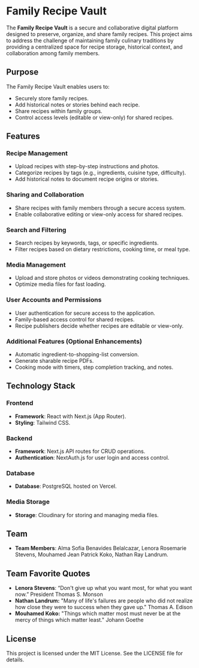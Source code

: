 # Family Recipe Vault

The **Family Recipe Vault** is a secure and collaborative digital platform designed to preserve, organize, and share family recipes. This project aims to address the challenge of maintaining family culinary traditions by providing a centralized space for recipe storage, historical context, and collaboration among family members.

## Purpose

The Family Recipe Vault enables users to:

- Securely store family recipes.
- Add historical notes or stories behind each recipe.
- Share recipes within family groups.
- Control access levels (editable or view-only) for shared recipes.

## Features

### Recipe Management

- Upload recipes with step-by-step instructions and photos.
- Categorize recipes by tags (e.g., ingredients, cuisine type, difficulty).
- Add historical notes to document recipe origins or stories.

### Sharing and Collaboration

- Share recipes with family members through a secure access system.
- Enable collaborative editing or view-only access for shared recipes.

### Search and Filtering

- Search recipes by keywords, tags, or specific ingredients.
- Filter recipes based on dietary restrictions, cooking time, or meal type.

### Media Management

- Upload and store photos or videos demonstrating cooking techniques.
- Optimize media files for fast loading.

### User Accounts and Permissions

- User authentication for secure access to the application.
- Family-based access control for shared recipes.
- Recipe publishers decide whether recipes are editable or view-only.

### Additional Features (Optional Enhancements)

- Automatic ingredient-to-shopping-list conversion.
- Generate sharable recipe PDFs.
- Cooking mode with timers, step completion tracking, and notes.

## Technology Stack

### Frontend

- **Framework**: React with Next.js (App Router).
- **Styling**: Tailwind CSS.

### Backend

- **Framework**: Next.js API routes for CRUD operations.
- **Authentication**: NextAuth.js for user login and access control.

### Database

- **Database**: PostgreSQL hosted on Vercel.

### Media Storage

- **Storage**: Cloudinary for storing and managing media files.

## Team

- **Team Members**: Alma Sofia Benavides Belalcazar, Lenora Rosemarie Stevens, Mouhamed Jean Patrick Koko, Nathan Ray Landrum.

## Team Favorite Quotes

- **Lenora Stevens**: “Don't give up what you want most, for what you want now.” President Thomas S. Monson
- **Nathan Landrum:** "Many of life's failures are people who did not realize how close they were to success when they gave up." Thomas A. Edison
- **Mouhamed Koko:** "Things which matter most must never be at the mercy of things which matter least." Johann Goethe

## License

This project is licensed under the MIT License. See the LICENSE file for details.
